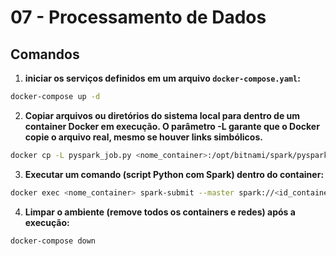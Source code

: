 # 07 - Processamento de Dados

## Comandos

1. **iniciar os serviços definidos em um arquivo `docker-compose.yaml`:**

```bash
docker-compose up -d
```

2. **Copiar arquivos ou diretórios do sistema local para dentro de um container Docker em execução. O parâmetro -L garante que o Docker copie o arquivo real, mesmo se houver links simbólicos.**

```bash
docker cp -L pyspark_job.py <nome_container>:/opt/bitnami/spark/pyspark_job.py
```

3. **Executar um comando (script Python com Spark) dentro do container:**

```bash
docker exec <nome_container> spark-submit --master spark://<id_container>:7077 pyspark_job.py
```

4. **Limpar o ambiente (remove todos os containers e redes) após a execução:**

```bash
docker-compose down
```
